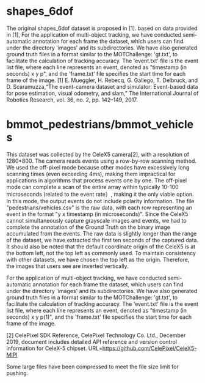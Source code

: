 # shapes_6dof
The original shapes_6dof dataset is proposed in [1]. based on data provided in [1], For the application of multi-object tracking, we have conducted semi-automatic annotation for each frame the dataset, which users can find under the directory 'images' and its subdirectories. We have also generated ground truth files in a format similar to the MOTChallenge: 'gt.txt', to facilitate the calculation of tracking accuracy. The 'event.txt' file is the event list file, where each line represents an event, denoted as "timestamp (in seconds) x y p", and the 'frame.txt' file specifies the start time for each frame of the image. 
[1] E. Mueggler, H. Rebecq, G. Gallego, T. Delbruck, and D. Scaramuzza,“The event-camera dataset and simulator: Event-based data for pose
estimation, visual odometry, and slam,” The International Journal of Robotics Research, vol. 36, no. 2, pp. 142–149, 2017.

# bmmot_pedestrians/bmmot_vehicles
This dataset was collected by the CeleX5 camera[2], with a resolution of 1280*800. The camera reads events using a row-by-row scanning method. We used the off-pixel mode because other modes have excessively long scanning times (even exceeding 4ms), making them impractical for applications in algorithms that process events one by one. The off-pixel mode can complete a scan of the entire array within typically 10-100 microseconds (related to the event rate）, making it the only viable option. In this mode, the output events do not include polarity information. The file "pedestrians/vehicles.csv" is the raw data, with each row representing an event in the format "y x timestamp (in microseconds)". Since the CeleX5 cannot simultaneously capture grayscale images and events, we had to complete the annotation of the Ground Truth on the binary image accumulated from the events. The raw data is slightly longer than the range of the dataset, we have extracted the first ten seconds of the captured data. It should also be noted that the default coordinate origin of the CeleX5 is at the bottom left, not the top left as commonly used. To maintain consistency with other datasets, we have chosen the top left as the origin. Therefore, the images that users see are inverted vertically.

For the application of multi-object tracking, we have conducted semi-automatic annotation for each frame the dataset, which users can find under the directory 'images' and its subdirectories. We have also generated ground truth files in a format similar to the MOTChallenge: 'gt.txt', to facilitate the calculation of tracking accuracy. The 'event.txt' file is the event list file, where each line represents an event, denoted as "timestamp (in seconds) x y p(1)", and the 'frame.txt' file specifies the start time for each frame of the image. 

[2] CelePixel SDK Reference, CelePixel Technology Co. Ltd., December 2019, document includes detailed API reference and version control
information for CeleX-5 chipset. URL=https://github.com/CelePixel/CeleX5-MIPI

Some large files have been compressed to meet the file size limit for pushing.




